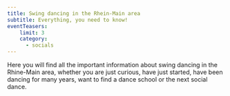 ```yaml
---
title: Swing dancing in the Rhein-Main area
subtitle: Everything, you need to know!
eventTeasers:
    limit: 3
    category:
      - socials
---
```


Here you will find all the important information about swing dancing in the Rhine-Main area, whether you are just curious, have just started, have been dancing for many years, want to find a dance school or the next social dance.